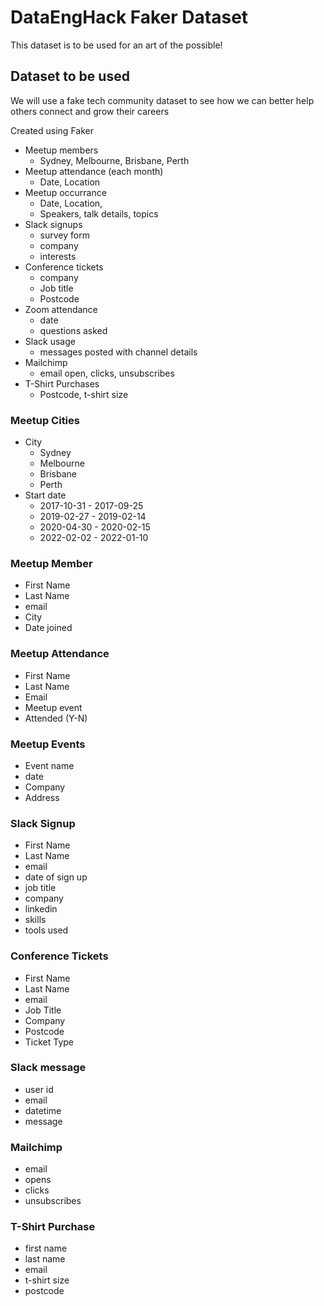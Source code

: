 # DataEngHack Faker Dataset

This dataset is to be used for an art of the possible!

## Dataset to be used

We will use a fake tech community dataset to see how we can better help others connect and grow their careers

Created using Faker

- Meetup members
    - Sydney, Melbourne, Brisbane, Perth
- Meetup attendance (each month)
    - Date, Location
- Meetup occurrance
    - Date, Location,
    - Speakers, talk details, topics
- Slack signups
    - survey form
    - company
    - interests
- Conference tickets
    - company
    - Job title
    - Postcode
- Zoom attendance
    - date
    - questions asked
- Slack usage
    - messages posted with channel details
- Mailchimp
    - email open, clicks, unsubscribes
- T-Shirt Purchases
    - Postcode, t-shirt size

### Meetup Cities

- City
    - Sydney
    - Melbourne
    - Brisbane
    - Perth
- Start date
    - 2017-10-31 - 2017-09-25
    - 2019-02-27 - 2019-02-14
    - 2020-04-30 - 2020-02-15
    - 2022-02-02 - 2022-01-10

### Meetup Member

- First Name
- Last Name
- email
- City
- Date joined

### Meetup Attendance

- First Name
- Last Name
- Email
- Meetup event
- Attended (Y-N)

### Meetup Events

- Event name
- date
- Company
- Address

### Slack Signup

- First Name
- Last Name
- email
- date of sign up
- job title
- company
- linkedin
- skills
- tools used

### Conference Tickets

- First Name
- Last Name
- email
- Job Title
- Company
- Postcode
- Ticket Type

### Slack message

- user id
- email
- datetime
- message

### Mailchimp

- email
- opens
- clicks
- unsubscribes

### T-Shirt Purchase

- first name
- last name
- email
- t-shirt size
- postcode
